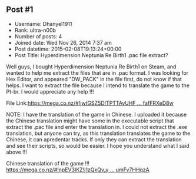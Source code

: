 ## Post #1
- Username: Dhanyel1911
- Rank: ultra-n00b
- Number of posts: 4
- Joined date: Wed Nov 26, 2014 7:37 am
- Post datetime: 2015-02-08T19:13:24+00:00
- Post Title: Hyperdimension Neptunia Re Birth1 .pac file extract?

Well guys, I bought Hyperdimension Neptunia Re Birth1 on Steam, and wanted to help me extract the files that are in .pac format. I was looking for Hex Editor, and appeared "DW_PACK" in the file first, do not know if that helps. I want to extract the file because I intend to translate the game to the Pt-br. I would appreciate any help !!!  

File Link:[https://mega.co.nz/#!jwtGSZ5D!TPTTAyUHF ... fafFRXeD8w](https://mega.co.nz/#!jwtGSZ5D!TPTTAyUHF86ywLVUb05A-IAU-SPbzTSnIfafFRXeD8w)

NOTE: I have the translation of the game in Chinese. I uploaded it because the Chinese translation might have some in the executable script that extract the .pac file and enter the translation in. I could not extract the .exe translation, but anyone can try, as this translation translates the game to the Chinese, it can apredentar tracks. If only they can extract the translation and see their scripts, so would be easier. I hope you understand what I said above !!!

Chinese translation of the game !!! [https://mega.co.nz/#!npEV3IKZ!j1zQkQv_y ... umFv7HHqzA](https://mega.co.nz/#!npEV3IKZ!j1zQkQv_yUMUuskLLNz6lWyAzKRn9bxjTumFv7HHqzA)

